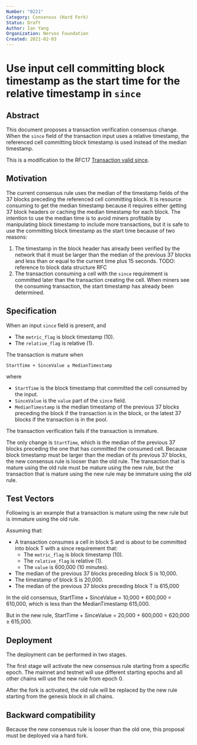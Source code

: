 ```yaml
---
Number: "0221"
Category: Consensus (Hard Fork)
Status: Draft
Author: Ian Yang
Organization: Nervos Foundation
Created: 2021-02-03
---
```


# Use input cell committing block timestamp as the start time for the relative timestamp in `since`

## Abstract

This document proposes a transaction verification consensus change. When the `since` field of the transaction input uses a relative timestamp, the referenced cell committing block timestamp is used instead of the median timestamp.

This is a modification to the RFC17 [Transaction valid since](../0017-tx-valid-since/0017-tx-valid-since.md).

## Motivation

The current consensus rule uses the median of the timestamp fields of the 37 blocks preceding the referenced cell committing block. It is resource consuming to get the median timestamp because it requires either getting 37 block headers or caching the median timestamp for each block. The intention to use the median time is to avoid miners profitable by manipulating block timestamp to include more transactions, but it is safe to use the committing block timestamp as the start time because of two reasons:

1. The timestamp in the block header has already been verified by the network that it must be larger than the median of the previous 37 blocks and less than or equal to the current time plus 15 seconds. TODO: reference to block data structure RFC
2. The transaction consuming a cell with the `since` requirement is committed later than the transaction creating the cell. When miners see the consuming transaction, the start timestamp has already been determined. 

## Specification

When an input `since` field is present, and

* The `metric_flag` is block timestamp (10).
* The `relative_flag` is relative (1).

The transaction is mature when

```
StartTime + SinceValue ≥ MedianTimestamp
```

where

* `StartTime` is the block timestamp that committed the cell consumed by the input.
* `SinceValue` is the `value` part of the `since` field.
* `MedianTimestamp` is the median timestamp of the previous 37 blocks preceding the block if the transaction is in the block, or the latest 37 blocks if the transaction is in the pool.

The transaction verification fails if the transaction is immature.

The only change is `StartTime`, which is the median of the previous 37 blocks preceding the one that has committed the consumed cell. Because block timestamp must be larger than the median of its previous 37 blocks, the new consensus rule is looser than the old rule. The transaction that is mature using the old rule must be mature using the new rule, but the transaction that is mature using the new rule may be immature using the old rule.

## Test Vectors

Following is an example that a transaction is mature using the new rule but is immature using the old rule.

Assuming that:

* A transaction consumes a cell in block S and is about to be committed into block T with a since requirement that:
	* The `metric_flag` is block timestamp (10).
	* The `relative_flag` is relative (1).
	* The `value` is 600,000 (10 minutes).
* The median of the previous 37 blocks preceding block S is 10,000.
* The timestamp of block S is 20,000.
* The median of the previous 37 blocks preceding block T is 615,000

In the old consensus, StartTime + SinceValue = 10,000 + 600,000 = 610,000, which is less than the MedianTimestamp 615,000.

But in the new rule, StartTime + SinceValue = 20,000 + 600,000 = 620,000 ≥ 615,000.

## Deployment

The deployment can be performed in two stages.

The first stage will activate the new consensus rule starting from a specific epoch. The mainnet and testnet will use different starting epochs and all other chains will use the new rule from epoch 0.

After the fork is activated, the old rule will be replaced by the new rule starting from the genesis block in all chains.

## Backward compatibility

Because the new consensus rule is looser than the old one, this proposal must be deployed via a hard fork.
